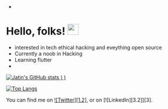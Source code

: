 -
# Hello, folks! <img src="https://cliply.co/clip/waving-hand-3d/" width="30px">
- interested in tech ethical hacking and eveything open source
- Currently a noob in Hacking 
- Learning flutter
- 
[![Jatin's GitHub stats](https://github-readme-stats.vercel.app/api?username=chaudharyjatin115&show_icons=true&theme=radical)
)
)](https://github.com/chaudharyjatin115/github-readme-stats)

[![Top Langs](https://github-readme-stats.vercel.app/api/top-langs/?username=chaudharyjatin115&layout=compact)](https://github.com/chaudharyjatin115/github-readme-stats)

<!-- Actual text -->

You can find me on [![Twitter][1.2]][1], or on [![LinkedIn][3.2]][3].

<!-- Icons -->
[1.1]:http://i.imgur.com/wWzX9uB.png (twitter icon without padding)
[2.2]: https://raw.githubusercontent.com/MartinHeinz/MartinHeinz/master/linkedin-3-16.png (LinkedIn icon without padding)

<!-- Links to your social media accounts -->

[1]: https://twitter.com/jatin0x01
[2]: https://www.linkedin.com/in/jatin-chaudhary-6a1b6b209/
<!---
chaudharyjatin115/chaudharyjatin115 is a ✨ special ✨ repository because its `README.md` (this file) appears on your GitHub profile.
You can click the Preview link to take a look at your changes.
--->
